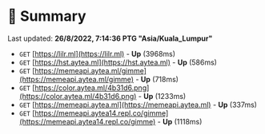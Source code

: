 # 📖 Summary
Last updated: **26/8/2022, 7:14:36 PTG "Asia/Kuala_Lumpur"**

- `GET` [https://lilr.ml](https://lilr.ml) - **Up** (3968ms)
- `GET` [https://hst.aytea.ml](https://hst.aytea.ml) - **Up** (586ms)
- `GET` [https://memeapi.aytea.ml/gimme](https://memeapi.aytea.ml/gimme) - **Up** (718ms)
- `GET` [https://color.aytea.ml/4b31d6.png](https://color.aytea.ml/4b31d6.png) - **Up** (1233ms)
- `GET` [https://memeapi.aytea.ml](https://memeapi.aytea.ml) - **Up** (337ms)
- `GET` [https://memeapi.aytea14.repl.co/gimme](https://memeapi.aytea14.repl.co/gimme) - **Up** (1118ms)
